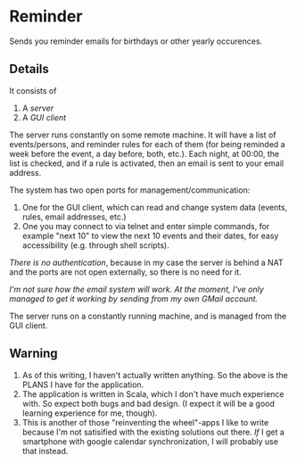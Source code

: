 # Reminder

Sends you reminder emails for birthdays or other yearly occurences.

## Details

It consists of

1. A *server*
2. A *GUI client*

The server runs constantly on some remote machine. It will have a list of events/persons, and reminder rules for each of them (for being reminded a week before the event, a day before, both, etc.). Each night, at 00:00, the list is checked, and if a rule is activated, then an email is sent to your email address.

The system has two open ports for management/communication:

1. One for the GUI client, which can read and change system data (events, rules, email addresses, etc.)
2. One you may connect to via telnet and enter simple commands, for example "next 10" to view the next 10 events and their dates, for easy accessibility (e.g. through shell scripts).

*There is no authentication*, because in my case the server is behind a NAT and the ports are not open externally, so there is no need for it.

*I'm not sure how the email system will work. At the moment, I've only managed to get it working by sending from my own GMail account.*

The server runs on a constantly running machine, and is managed from the GUI client.

## Warning
1. As of this writing, I haven't actually written anything. So the above is the PLANS I have for the application.
2. The application is written in Scala, which I don't have much experience with. So expect both bugs and bad design. (I expect it will be a good learning experience for me, though).
3. This is another of those "reinventing the wheel"-apps I like to write because I'm not satisified with the existing solutions out there. *If* I get a smartphone with google calendar synchronization, I will probably use that instead.
